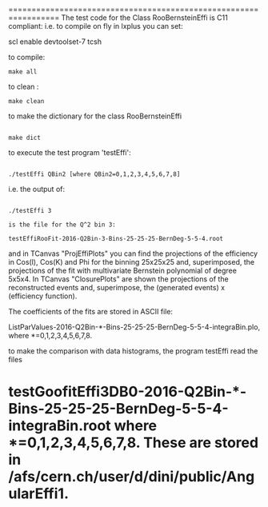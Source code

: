 =================================================================
The test code for the Class RooBernsteinEffi is C11 compliant: i.e. to compile on fly in lxplus you can set: 

scl enable devtoolset-7 tcsh

to compile:
```
make all
```

to clean :

```
make clean
```

to make the dictionary for the class RooBernsteinEffi
```

make dict
```

to execute the test program 'testEffi':
```

./testEffi QBin2 [where QBin2=0,1,2,3,4,5,6,7,8]
```

i.e. the output of:
```

./testEffi 3 

is the file for the Q^2 bin 3:

testEffiRooFit-2016-Q2Bin-3-Bins-25-25-25-BernDeg-5-5-4.root
```

and in TCanvas "ProjEffiPlots" you can find the projections of  the efficiency in Cos(l), Cos(K) and Phi for the binning 25x25x25 and, 
superimposed, the projections of the fit with multivariate Bernstein polynomial of degree 5x5x4. In TCanvas "ClosurePlots" 
are shown the projections of the reconstructed events and, superimpose, the (generated events) x (efficiency function). 

The coefficients of the  fits are stored in ASCII file: 

ListParValues-2016-Q2Bin-*-Bins-25-25-25-BernDeg-5-5-4-integraBin.plo,
where *=0,1,2,3,4,5,6,7,8.

to make the comparison with data histograms, the program testEffi read the files 

testGoofitEffi3DB0-2016-Q2Bin-*-Bins-25-25-25-BernDeg-5-5-4-integraBin.root 
where *=0,1,2,3,4,5,6,7,8. These are stored in /afs/cern.ch/user/d/dini/public/AngularEffi1.
=================================================================






